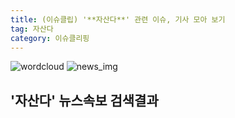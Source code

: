 ```yaml
---
title: (이슈클립) '**자산다**' 관련 이슈, 기사 모아 보기
tag: 자산다
category: 이슈클리핑
---
```

![wordcloud](https://s3.ap-northeast-2.amazonaws.com/lyrics101-wordcloud/2018-09-22-1537602714.png)
![news_img](https://user-images.githubusercontent.com/42597476/44507050-1206f400-a6e4-11e8-8d98-7ffbfebb353f.png)
## **'**자산다**'** 뉴스속보 검색결과

